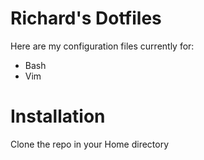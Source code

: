 Richard's Dotfiles
==================
Here are my configuration files currently for:
* Bash
* Vim

Installation
============
Clone the repo in your Home directory
